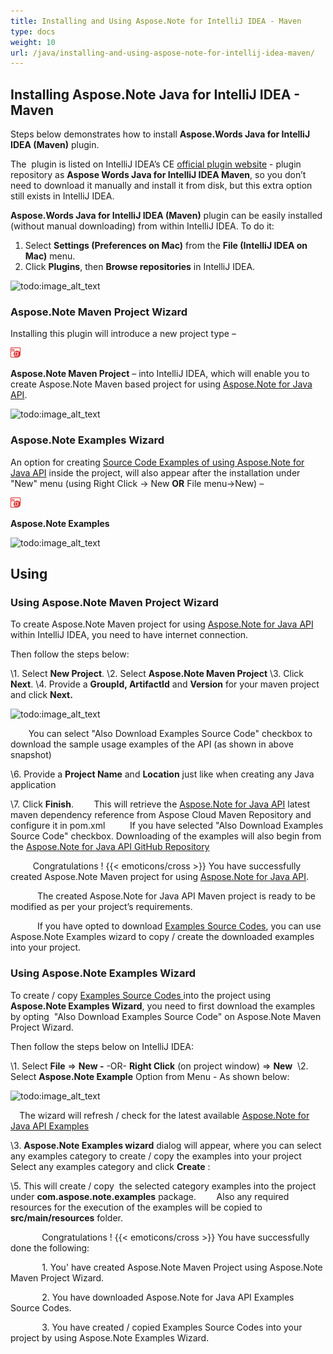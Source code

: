 ```yaml
---
title: Installing and Using Aspose.Note for IntelliJ IDEA - Maven
type: docs
weight: 10
url: /java/installing-and-using-aspose-note-for-intellij-idea-maven/
---
```


## **Installing Aspose.Note Java for IntelliJ IDEA - Maven**
Steps below demonstrates how to install **Aspose.Words Java for IntelliJ IDEA (Maven)** plugin.

The  plugin is listed on IntelliJ IDEA’s CE [official plugin website](https://plugins.jetbrains.com/plugin/7922) - plugin repository as **Aspose Words Java for IntelliJ IDEA Maven**, so you don’t need to download it manually and install it from disk, but this extra option still exists in IntelliJ IDEA.

**Aspose.Words Java for IntelliJ IDEA (Maven)** plugin can be easily installed (without manual downloading) from within IntelliJ IDEA. To do it:

1. Select **Settings (Preferences on Mac)** from the **File (IntelliJ IDEA on Mac)** menu.
1. Click **Plugins**, then **Browse repositories** in IntelliJ IDEA.

![todo:image_alt_text](http://i.imgur.com/YGlSGZx.png)
### **Aspose.Note Maven Project Wizard**
Installing this plugin will introduce a new project type – 

![todo:image_alt_text](installing-and-using-aspose-note-for-intellij-idea-maven_1.png)

**Aspose.Note Maven Project** – into IntelliJ IDEA, which will enable you to create Aspose.Note Maven based project for using [Aspose.Note for Java API](http://www.aspose.com/java/onenote-component.aspx). 

![todo:image_alt_text](http://i.imgur.com/GGoH8GW.png)
### **Aspose.Note Examples Wizard**
An option for creating [Source Code Examples of using Aspose.Note for Java API](https://github.com/aspose-note/Aspose.Note-for-Java/tree/master/Examples) inside the project, will also appear after the installation under "New" menu (using Right Click -> New **OR** File menu->New) – 

![todo:image_alt_text](installing-and-using-aspose-note-for-intellij-idea-maven_1.png)

**Aspose.Note Examples**

![todo:image_alt_text](http://i.imgur.com/hWYuq2o.png)
## **Using**
### **Using Aspose.Note Maven Project Wizard**
To create Aspose.Note Maven project for using [Aspose.Note for Java API](http://www.aspose.com/java/onenote-component.aspx) within IntelliJ IDEA, you need to have internet connection.

Then follow the steps below:

\1. Select **New Project**.
\2. Select **Aspose.Note Maven Project** 
\3. Click **Next**.
\4. Provide a **GroupId, ArtifactId** and **Version** for your maven project and click **Next.** 

![todo:image_alt_text](http://i.imgur.com/3xFzWOS.png)

`    `You can select "Also Download Examples Source Code" checkbox to download the sample usage examples of the API (as shown in above snapshot)

\6. Provide a **Project Name** and **Location** just like when creating any Java application

\7. Click **Finish**.
`    `This will retrieve the [Aspose.Note for Java API](http://www.aspose.com/java/onenote-component.aspx) latest maven dependency reference from Aspose Cloud Maven Repository and configure it in pom.xml
`     `If you have selected "Also Download Examples Source Code" checkbox. Downloading of the examples will also begin from the [Aspose.Note for Java API GitHub Repository](https://github.com/aspose-note/Aspose.Note-for-Java/tree/master/Examples)

`     `Congratulations ! {{< emoticons/cross >}} You have successfully created Aspose.Note Maven project for using [Aspose.Note for Java API](http://www.aspose.com/java/onenote-component.aspx).

`      `The created Aspose.Note for Java API Maven project is ready to be modified as per your project’s requirements.

`      `If you have opted to download [Examples Source Codes](https://github.com/aspose-note/Aspose.Note-for-Java/tree/master/Examples), you can use Aspose.Note Examples wizard to copy / create the downloaded examples into your project.
### **Using Aspose.Note Examples Wizard**
To create / copy [Examples Source Codes ](https://github.com/aspose-note/Aspose.Note-for-Java/tree/master/Examples)into the project using **Aspose.Note Examples Wizard**, you need to first download the examples by opting  "Also Download Examples Source Code" on Aspose.Note Maven Project Wizard.

Then follow the steps below on IntelliJ IDEA:

\1. Select **File** => **New -** -OR- **Right Click** (on project window) => **New** 
\2. Select **Aspose.Note Example** Option from Menu - As shown below:

![todo:image_alt_text](http://i.imgur.com/fLcUuqB.png)

`  `The wizard will refresh / check for the latest available [Aspose.Note for Java API Examples](https://github.com/aspose-note/Aspose.Note-for-Java/tree/master/Examples)

\3. **Aspose.Note Examples wizard** dialog will appear, where you can select any examples category to create / copy the examples into your project
`    `Select any examples category and click **Create** :

\5. This will create / copy  the selected category examples into the project under **com.aspose.note.examples** package.
`    `Also any required resources for the execution of the examples will be copied to **src/main/resources** folder.


`       `Congratulations ! {{< emoticons/cross >}} You have successfully done the following:

`       `1. You' have created Aspose.Note Maven Project using Aspose.Note Maven Project Wizard.

`       `2. You have downloaded Aspose.Note for Java API Examples Source Codes.

`       `3. You have created / copied Examples Source Codes into your project by using Aspose.Note Examples Wizard.
